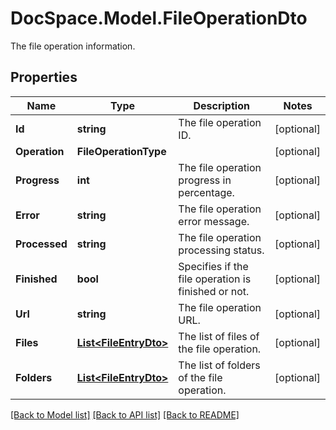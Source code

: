 # DocSpace.Model.FileOperationDto
The file operation information.

## Properties

Name | Type | Description | Notes
------------ | ------------- | ------------- | -------------
**Id** | **string** | The file operation ID. | [optional] 
**Operation** | **FileOperationType** |  | [optional] 
**Progress** | **int** | The file operation progress in percentage. | [optional] 
**Error** | **string** | The file operation error message. | [optional] 
**Processed** | **string** | The file operation processing status. | [optional] 
**Finished** | **bool** | Specifies if the file operation is finished or not. | [optional] 
**Url** | **string** | The file operation URL. | [optional] 
**Files** | [**List&lt;FileEntryDto&gt;**](.md) | The list of files of the file operation. | [optional] 
**Folders** | [**List&lt;FileEntryDto&gt;**](.md) | The list of folders of the file operation. | [optional] 

[[Back to Model list]](../README.md#documentation-for-models) [[Back to API list]](../README.md#documentation-for-api-endpoints) [[Back to README]](../README.md)

